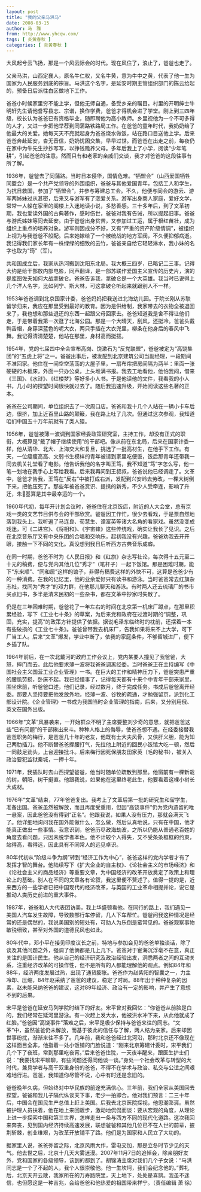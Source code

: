 ```yaml
---
layout: post
title: "我的父亲马洪马"
date: 2008-03-15
author: 马　雅
from: http://www.yhcqw.com/
tags: [ 炎黄春秋 ]
categories: [ 炎黄春秋 ]
---
```




大风起兮云飞扬，那是一个风云际会的时代。现在风住了，浪止了，爸爸也走了。


父亲马洪，山西定襄人，原名牛仁权，又名牛黄，意为牛中之黄，代表了他一生为国家为人民服务到底的宗旨。马洪这个名字，是延安时期主管组织部门的陈云给起的，预备日后派往白区做地下工作。


爸爸小时候家里穷不能上学，但他无师自通，备受乡亲的瞩目。村里的开明绅士牛明轩先生请他誊写县志、宗谱，换作学费，爸爸才得机会进了学堂。刚上到三四年级，校长认为爸爸已有资格毕业，随即聘他为高小教师。乡里视他为一个不可多得的人才，又进一步把他举荐到同蒲路铁路局工作。在爸爸的童年时代，我奶奶给了他最大的关爱。她每天天不亮就起身为爸爸烧水做饭，站在路口目送他上学。后来爸爸奔赴延安，杳无音信，奶奶忧困交集，早早过世。而爸爸在出走之前，每夜仍在家中为牛先生抄抄写写，以挣钱赡养父母。多年后我上了小学，阅读“少年笔耕”，引起爸爸的注意。然而只有和老家的亲戚们交谈，我才对爸爸的这段往事有所了解。


1936年，爸爸去了同蒲路。当时日本侵华，国情危难。“牺盟会”（山西爱国牺牲同盟会）是一个共产党领导的外围组织，爸爸与其他爱国青年，包括工人和学生，为抗日救国，参加了“牺盟会”，并参与筹建总工会。不久，他便与同会的游云、游军两姊妹过从甚密，后来又与游军有了恋爱关系。游军出身商人家庭，爱好文学，常常一人躲在家里的阁楼上入迷地读小说，多愁善感。三十多年后，到了文革初期，我也爱读外国的古典著作，感时伤世，爸爸对我有告诫，所以提起旧事。爸爸与游氏姊妹等同去延安。由于爸爸出身贫苦，又参加过工运，属于根红苗壮，成为组织上重点的培养对象。游军则因成分不好，又有“严重的资产阶级情调”，被组织上视为与我爸爸不般配。后来她嫁给了一个被统战的地方军阀，不久便抑郁病逝。我记得我们家长年有一株绿绿的细致的云竹，爸爸亲自给它轻轻淋水，我小妹的名字也取为“筠”（军）。


共和国成立后，我家从热河搬到沈阳东北局。我大概三四岁，已略记二三事。记得大约是给干部放内部电影，同声翻译，是一部苏联作爱国主义宣传的历史片，演的是库图佐夫如何大战拿破仑。爸爸告诉我，拿破仑是一个大英雄。我当时已说得上几个洋人名字，比如列宁、斯大林，可这拿破仑听起来就跟别人不一样。


1953年爸爸调到北京国家计委，爸爸妈妈把我送进北海幼儿园。于院长刚从苏联留学归来，我应在那里受到最好的教育。因为是供给制，我家带去的衣物全被退回来了，我也想和那些退还的东西一起跟父母回家去。爸爸知道我是舍不得让他们走，于是带着我第一次逛了北海公园。那是一个大晴天，刮风，还挺冷。爸爸头戴鸭舌帽，身穿深蓝色的呢大衣，两只手插在大衣兜里，柳条在他身后的春风中飞舞。我记得清清楚楚，他站在那里，身材高而挺拔。


1954年，党的七届四中全会宣布高岗、饶漱石为“反党联盟”，爸爸被定为“高饶集团”的“五虎上将”之一。爸爸出事后，被发配到北京建筑公司当副经理，一段期间不准回家。他住在一间空空荡荡的大屋子里，一扇布帘把房间隔为两半：里面一张硬硬的木板床，外面一只办公桌，上头堆满书报。我去工地看他，他怕我闷，借来《三国》、《水浒》、《红楼梦》等好多小人书。于是他读他的文件，我看我的小人书，几小时的探望时间很快就过去了。随后我迅速升级，开始阅读这些名著的正本。


爸爸在公司期间，单位组织去了一次周口店。爸爸和我十几个人站在一辆小卡车后边，很挤，加上近百里山路的颠簸，我在路上吐了几次。但通过这次参观，我知道咱们中国五十万年前就有了类人猿。


1956年，爸爸被薄一波调到国家经委政策研究室，主持工作，却没有正式的职衔，大概算是“戴了帽子继续使用”的干部吧。像从前在东北局，后来在国家计委一样，他从清华、北大、上海交大和复旦，挑选了一批高材生，在他手下工作。有天，一位瘦瘦高高、文弱书生模样的青年被请到家里吃便饭，饭后那青年还带我一同去机关礼堂看了电影。他告诉我他的名字叫王笃，我不知道“笃”字怎么写，他一笔一划地在我手心上写给我看。后来我再问到王叔叔，爸爸说他已经调走了。文革中，爸爸才告我，王笃在“反右”中被打成右派，发配到兴安岭去劳改，一棵大树倒下来，把他压死了。那些年被爸爸赏识、提携的新秀，不少人受牵连，影响了升迁，朱基算是其中最幸运的一个。


1960年代初，每年开计划会议时，爸爸住在北京饭店，附近的人大会堂，总有京戏一类的文艺节目供与会的干部欣赏。爸爸因工作忙，很少去看戏，于是票自然地落到我头上。我听遍了马连良、荀慧生、谭富英等诸大名角的看家戏。虽然没变成戏迷，可《二进宫》、《将相和》、《宇宙锋》这些传统戏，确实让我长了见识。之后在北京音乐厅又有中央乐团的合唱和交响乐，起初我没有兴趣，爸爸劝我去开开眼，接触一下不同的文化。真没想到我日后听西方古典音乐成癖。


在同一时期，爸爸不时为《人民日报》和《红旗》杂志写社论，每次得十五元至二十元的稿费，便与党内其他几位“秀才”（笔杆子）一起下饭馆。那是困难时期，能下“东来顺”、“同和居”这样的馆子，非得有稿费这样的外快不可，这算是爸爸少有的一种消费。在我的记忆里，他的业余爱好只有读书和游泳。当时爸爸常去红旗杂志社，找同为“秀才”的邓力群，在他那儿聊天和游泳。有时两人还去琉璃厂的书市买点旧书，多半是清末民初的一些杂书，都在文革中抄家时失散了。


仍是在三年困难时期，爸爸花了一年左右的时间在北京第一机床厂蹲点，在那里积累经验，写下《工业七十条》的草案，为后来党和政府在过渡时期的“调整，巩固，充实，提高”的政策方针提供了依据。据说毛泽东临终时的枕前，还摆着一本有些破损的《工业七十条》。爸爸曾带我去机床厂，告我如果将来不上大学，可下厂当工人。后来“文革”爆发，学业中断了，依我的家庭条件，不够留城进厂，便下乡插了队。


1964年前后，在一次北戴河的政府工作会议上，党内某要人撞见了我爸爸，大怒，摔门而去。此后他要求薄一波将我爸爸调离经委。当时爸爸正在主持编写《中国社会主义国营工业企业管理》一书。在巨大的工作和精神压力下，爸爸突患严重的腰肌劳损，卧床不起。我已经懂事了，记得每天都有十来个中青年干部来家里，围坐床前，听爸爸口述，他们记录，经过数月，终于完成任务。书成后爸爸离开经委。那要人坚持要把他发放外地，经薄一波、谷牧的疏通，才勉强留京，派到化工部设计院。《企业管理》一书成为我国当时企业管理的指南，后来，又分别用俄、英文在国外出版。


1966年“文革”风暴袭来，一开始群众不明了主席要整刘少奇的意思，就把爸爸这些“已有问题”的干部揪出来斗。种种人格上的侮辱，使爸爸想不通。在经委接替我爸爸职务的梅行，是爸爸几十年的老友，他既有士大夫风骨，又侠肝义胆，能为知己两肋插刀。他不断替爸爸撑腰打气，先拉他上附近的回民小饭馆大吃一顿，然后一同鼓足劲头，上台迎接批斗。后来梅行因死保朋友田家英（毛的秘书），被关入政治要犯监狱秦城，一押十年。

1971年，我插队时去山西探望爸爸，他当时随单位疏散到那里。他窗前有一棵新栽的树，朝阳，树干挺直。他跟我说，如果他在这里终老此生，他要看着这棵小树长大成材。


1976年“文革”结束，77年爸爸复出。我考上了文革后第一批的研究生和留学生，准备出国。爸爸虽然被解放，而且再度受重用，但因“高饶事件”仍为党内遗留的唯一悬案，因此爸爸没有得到“正名”。他跟我说，如果人没有压力，那就会满天飞了。他详细地询问我在国外能做什么，怎么做，然后认真地说，只有在中国，他才能真正做出一些事情。我意识到，爸爸历尽政海劫波，之所以仍能从普通老百姓的角度去看问题，只因未脱学者本色。他不计较个人得失，又不受条条框框的约束，站得高，看得远，因此具有不同常人的远见卓识。


80年代初从“阶级斗争为纲”转到“经济工作为中心”，爸爸这样的党内学者才有了发挥才智的舞台。他陆续写下《扩大企业的自主权》、《论社会主义的市场经济》和《论社会主义的商品经济》等重要文章，为中国经济的改革开放奠定了政策上和理论上的基础。别人在不同的文章各有论叙，我这里便不赘述了。值得一提的是，近来西方的一些学者已把中国现代的经济改革，与英国的工业革命相提并论，说它是推动人类历史前进的重大事件。


1987年，爸爸和人大代表团访美，我上华盛顿看他。在同行的路上，我们遇见一美国人汽车发生故障，导致数部行车停留，几人下车帮忙。爸爸问我这种情况是经常的还是偶然的，我说美国别的短处有，可助人为乐倒是蛮常见的。爸爸观察事物敏锐细致，甚至对外国的道德民风也如此。


80年代中，邓小平在接见印度议长之前，特地与参加会见的爸爸单独谈话，除了谈及其他问题之外，强调了他俩都是几上几下。爸爸对于宦海沉浮毫不在意，真正关注的是国计民生。他从自己的经济研究及政治经验出发，洞悉两者之间的互动关系，注重经济改革的可操作性，但不是所有的人都能理解他的观点。例如84年和88年，经济两度发展过热，出现了通货膨胀。爸爸作为赵紫阳的智囊之一，力主冷却、压缩，84年赵采纳了爸爸的建议，稳定了时局。88年出于种种复杂的因素，赵未能采纳爸爸的建议，这对89年经济、政治有一定的影响，并产生了意想不到的后果。


宋平是爸爸在延安马列学院时结下的好友。宋平曾对我回忆：“你爸爸从前脸是白的，我们经常在延河里游泳。有一次赶上发大水，他被洪水冲下来，从此他就成了红脸。”爸爸因“高饶事件”落难之后，宋平是极少保持与爸爸来往的同志。“文革”中，虽然爸爸仍未解放，而基于彼此的信任与了解，两人结为亲家。后来却因世事纷扰，渐渐来往不多了。几年前，我和爸爸经过北河沿，那时北京还不像现在这样面目全非，他指着一处小饭铺的门脸说道：“刚来北京筹建计委时，宋平我们几个下了夜班，常到那里吃夜宵。”后来爸爸住院，一天夜半醒来，跟医生护士们说：“我要找宋平聊聊，有些问题还得同他谈一谈。”身处一个社会改革与转型的大时代，兼具学者与高干双重身份的爸爸，不得不在学术与政治、私交与公谊之间艰难地行进。爸爸，我知道你尽管不说，心中有时还是念旧的。


爸爸晚年久病，但始终对中华民族的前途充满信心。三年前，我们全家从美国回去探望，爸爸和我儿子隔代纵谈天下事，老少一拍即合。他对我们预言：二三十年后，中国会在国民生产总值上赶上美国。后我去北京医院探视，他思潮澎湃。虽然被护理人员扶着，他在地上来回踱步，激动地侃侃而谈：要从宏观的角度，从理论上进一步探索中国和第三世界，怎样走出一条与西方不同的现代化道路。这次我回来奔丧，见到国内经济持续高速发展，联想爸爸和其他几位已不在人世的前辈，披荆斩棘，创业维艰，为改革开放铺平了路。他们是为国家和人民立了大功的。


据家里人说，爸爸弥留之际，北京风雨大作，雷电交加，那是立冬时节少见的天气。他去世之后，北京十几天大雾迷漫。2007年11月7日的追悼会，除亲朋好友外，党和国家的各级领导，该到的都到了。胡锦涛主席对我们几个子女说：“马洪同志是一个了不起的人，我个人很崇敬他。他一生坎坷，我们会纪念他的。”葬礼后，北京天开云散，我家所在的万寿路院里，天上地下，处处是喜鹊。我虽不迷信，也但愿这是一种吉兆，会给爸爸和他热爱的祖国带来祥宁。（责任编辑 
萧 徐）


